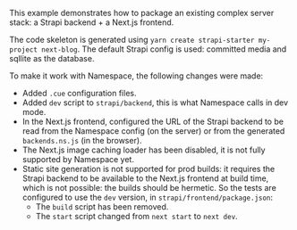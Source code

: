 This example demonstrates how to package an existing complex server stack: a Strapi backend + a
Next.js frontend.

The code skeleton is generated using `yarn create strapi-starter my-project next-blog`. The default
Strapi config is used: committed media and sqllite as the database.

To make it work with Namespace, the following changes were made:

- Added `.cue` configuration files.
- Added `dev` script to `strapi/backend`, this is what Namespace calls in dev mode.
- In the Next.js frontend, configured the URL of the Strapi backend to be read from the Namespace
  config (on the server) or from the generated `backends.ns.js` (in the browser).
- The Next.js image caching loader has been disabled, it is not fully supported by Namespace yet.
- Static site generation is not supported for prod builds: it requires the Strapi backend to be
  available to the Next.js frontend at build time, which is not possible: the builds should be
  hermetic. So the tests are configured to use the `dev` version, in `strapi/frontend/package.json`:
  - The `build` script has been removed.
  - The `start` script changed from `next start` to `next dev`.
